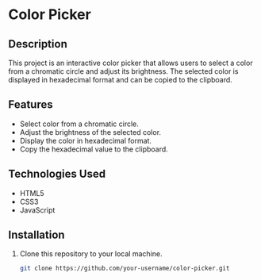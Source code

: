 # Color Picker

## Description

This project is an interactive color picker that allows users to select a color from a chromatic circle and adjust its brightness. The selected color is displayed in hexadecimal format and can be copied to the clipboard.

## Features

- Select color from a chromatic circle.
- Adjust the brightness of the selected color.
- Display the color in hexadecimal format.
- Copy the hexadecimal value to the clipboard.

## Technologies Used

- HTML5
- CSS3
- JavaScript

## Installation

1. Clone this repository to your local machine.
   ```bash
   git clone https://github.com/your-username/color-picker.git
